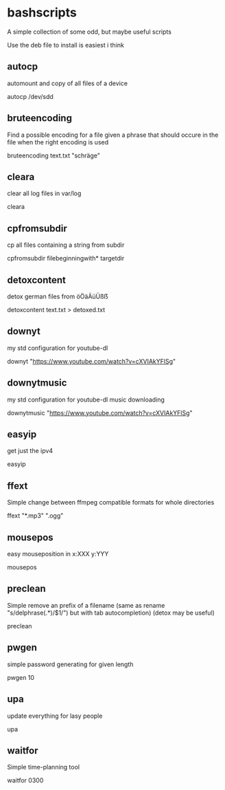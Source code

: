 # bashscripts
A simple collection of some odd, but maybe useful scripts

Use the deb file to install is easiest i think
## autocp
automount and copy of all files of a device

autocp /dev/sdd
## bruteencoding
Find a possible encoding for a file given a phrase that should occure in the file when the right encoding is used

bruteencoding text.txt "schräge"
## cleara
clear all log files in var/log

cleara
## cpfromsubdir
cp all files containing a string from subdir

cpfromsubdir filebeginningwith* targetdir 
## detoxcontent
detox german files from öÖäÄüÜßẞ

detoxcontent text.txt > detoxed.txt
## downyt
my std configuration for youtube-dl

downyt "https://www.youtube.com/watch?v=cXVIAkYFlSg"
## downytmusic
my std configuration for youtube-dl music downloading

downytmusic "https://www.youtube.com/watch?v=cXVIAkYFlSg"
## easyip
get just the ipv4

easyip
## ffext
Simple change between ffmpeg compatible formats for whole directories

ffext "*.mp3" ".ogg"
## mousepos
easy mouseposition in x:XXX y:YYY

mousepos
## preclean
Simple remove an prefix of a filename (same as rename "s/delphrase(.*)/$1/") but with tab autocompletion) (detox may be useful)

preclean
## pwgen
simple password generating for given length

pwgen 10
## upa
update everything for lasy people

upa
## waitfor
Simple time-planning tool

waitfor 0300
